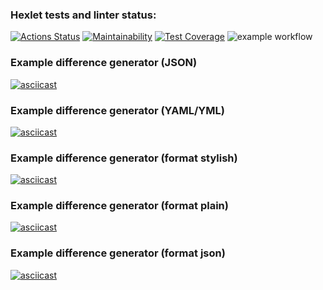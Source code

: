 ### Hexlet tests and linter status:
[![Actions Status](https://github.com/jessdrk/fullstack-javascript-project-46/actions/workflows/hexlet-check.yml/badge.svg)](https://github.com/jessdrk/fullstack-javascript-project-46/actions)
[![Maintainability](https://api.codeclimate.com/v1/badges/6754ad6f72addbb95932/maintainability)](https://codeclimate.com/github/jessdrk/fullstack-javascript-project-46/maintainability)
[![Test Coverage](https://api.codeclimate.com/v1/badges/6754ad6f72addbb95932/test_coverage)](https://codeclimate.com/github/jessdrk/fullstack-javascript-project-46/test_coverage)
![example workflow](https://github.com/jessdrk/fullstack-javascript-project-46/actions/workflows/nodejs.yml/badge.svg)

### Example difference generator (JSON)
[![asciicast](https://asciinema.org/a/622019.svg)](https://asciinema.org/a/622019)

### Example difference generator (YAML/YML)
[![asciicast](https://asciinema.org/a/622750.svg)](https://asciinema.org/a/622750)

### Example difference generator (format stylish)
[![asciicast](https://asciinema.org/a/623945.svg)](https://asciinema.org/a/623945)

### Example difference generator (format plain)
[![asciicast](https://asciinema.org/a/624194.svg)](https://asciinema.org/a/624194)

### Example difference generator (format json)
[![asciicast](https://asciinema.org/a/624232.svg)](https://asciinema.org/a/624232)